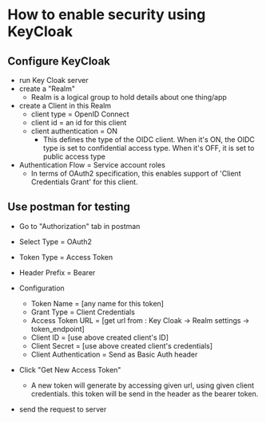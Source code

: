 # How to enable security using KeyCloak

## Configure KeyCloak

* run Key Cloak server
* create a "Realm"
    * Realm is a logical group to hold details about one thing/app
* create a Client in this Realm
    * client type = OpenID Connect
    * client id = an id for this client
    * client authentication = ON
        * This defines the type of the OIDC client. When it's ON, the OIDC type is set to confidential access type. When it's OFF, it is set to public access type
* Authentication Flow = Service account roles
    * In terms of OAuth2 specification, this enables support of 'Client Credentials Grant' for this client.

## Use postman for testing

* Go to "Authorization" tab in postman
* Select Type = OAuth2
* Token Type = Access Token
* Header Prefix = Bearer
* Configuration
    * Token Name = [any name for this token]
    * Grant Type = Client Credentials
    * Access Token URL = [get url from : Key Cloak -> Realm settings -> token_endpoint]
    * Client ID = [use above created client's ID]
    * Client Secret = [use above created client's credentials]
    * Client Authentication = Send as Basic Auth header

* Click "Get New Access Token"
    * A new token will generate by accessing given url, using given client credentials. this token will be send in the header as the bearer token.
* send the request to server

